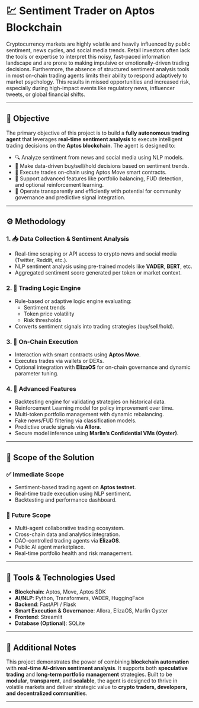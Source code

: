 # 💹 Sentiment Trader on Aptos Blockchain

Cryptocurrency markets are highly volatile and heavily influenced by public sentiment, news cycles, and social media trends. Retail investors often lack the tools or expertise to interpret this noisy, fast-paced information landscape and are prone to making impulsive or emotionally-driven trading decisions. Furthermore, the absence of structured sentiment analysis tools in most on-chain trading agents limits their ability to respond adaptively to market psychology. This results in missed opportunities and increased risk, especially during high-impact events like regulatory news, influencer tweets, or global financial shifts.

---

## 🎯 Objective

The primary objective of this project is to build a **fully autonomous trading agent** that leverages **real-time sentiment analysis** to execute intelligent trading decisions on the **Aptos blockchain**. The agent is designed to:

- 🔍 Analyze sentiment from news and social media using NLP models.
- 🤖 Make data-driven buy/sell/hold decisions based on sentiment trends.
- 🧠 Execute trades on-chain using Aptos Move smart contracts.
- 🧮 Support advanced features like portfolio balancing, FUD detection, and optional reinforcement learning.
- 🔗 Operate transparently and efficiently with potential for community governance and predictive signal integration.

---

## ⚙️ Methodology

### 1. 📥 Data Collection & Sentiment Analysis
- Real-time scraping or API access to crypto news and social media (Twitter, Reddit, etc.).
- NLP sentiment analysis using pre-trained models like **VADER**, **BERT**, etc.
- Aggregated sentiment score generated per token or market context.

### 2. 🧠 Trading Logic Engine
- Rule-based or adaptive logic engine evaluating:
  - Sentiment trends
  - Token price volatility
  - Risk thresholds
- Converts sentiment signals into trading strategies (buy/sell/hold).

### 3. 🔗 On-Chain Execution
- Interaction with smart contracts using **Aptos Move**.
- Executes trades via wallets or DEXs.
- Optional integration with **ElizaOS** for on-chain governance and dynamic parameter tuning.

### 4. 🌟 Advanced Features
- Backtesting engine for validating strategies on historical data.
- Reinforcement Learning model for policy improvement over time.
- Multi-token portfolio management with dynamic rebalancing.
- Fake news/FUD filtering via classification models.
- Predictive oracle signals via **Allora**.
- Secure model inference using **Marlin’s Confidential VMs (Oyster)**.

---

## 🧭 Scope of the Solution

### ✅ Immediate Scope
- Sentiment-based trading agent on **Aptos testnet**.
- Real-time trade execution using NLP sentiment.
- Backtesting and performance dashboard.

### 🚀 Future Scope
- Multi-agent collaborative trading ecosystem.
- Cross-chain data and analytics integration.
- DAO-controlled trading agents via **ElizaOS**.
- Public AI agent marketplace.
- Real-time portfolio health and risk management.

---

## 🧰 Tools & Technologies Used

- **Blockchain**: Aptos, Move, Aptos SDK
- **AI/NLP**: Python, Transformers, VADER, HuggingFace
- **Backend**: FastAPI / Flask
- **Smart Execution & Governance**: Allora, ElizaOS, Marlin Oyster
- **Frontend**: Streamlit
- **Database (Optional)**: SQLite

---

## 📝 Additional Notes

This project demonstrates the power of combining **blockchain automation** with **real-time AI-driven sentiment analysis**. It supports both **speculative trading** and **long-term portfolio management** strategies. Built to be **modular**, **transparent**, and **scalable**, the agent is designed to thrive in volatile markets and deliver strategic value to **crypto traders, developers, and decentralized communities**.

---
